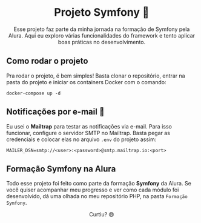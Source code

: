 <h1 align="center">Projeto Symfony 🚀</h1>

<p align="center">
    Esse projeto faz parte da minha jornada na formação de Symfony pela Alura. Aqui eu exploro várias funcionalidades do framework e tento aplicar boas práticas no desenvolvimento.
</p>

<h2>Como rodar o projeto</h2>

<p>
    Pra rodar o projeto, é bem simples! Basta clonar o repositório, entrar na pasta do projeto e iniciar os containers Docker com o comando:
</p>

<pre>
<code>docker-compose up -d</code>
</pre>

<h2>Notificações por e-mail 📧</h2>

<p>
    Eu usei o <strong>Mailtrap</strong> para testar as notificações via e-mail. Para isso funcionar, configure o servidor SMTP no Mailtrap. Basta pegar as credenciais e colocar elas no arquivo <code>.env</code> do projeto assim:
</p>

<pre>
<code>MAILER_DSN=smtp://&lt;user&gt;:&lt;password&gt;@smtp.mailtrap.io:&lt;port&gt;</code>
</pre>

<h2>Formação Symfony na Alura</h2>

<p>
    Todo esse projeto foi feito como parte da formação <strong>Symfony</strong> da Alura. Se você quiser acompanhar meu progresso e ver como cada módulo foi desenvolvido, dá uma olhada no meu repositório PHP, na pasta <code>Formação Symfony</code>.
</p>

<p align="center">Curtiu? 😄</p>
